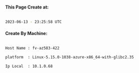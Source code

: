 
   
#### This Page Create at:

```bash

2023-06-13 - 23:25:58 UTC

```

#### Create By Machine:

```bash

Host Name : fv-az583-422

platform  : Linux-5.15.0-1038-azure-x86_64-with-glibc2.35

Ip Local  : 10.1.0.68

```

